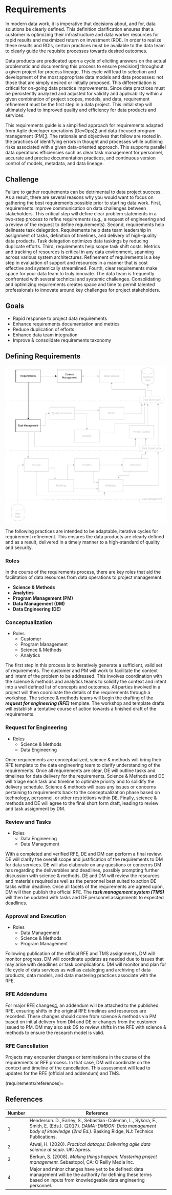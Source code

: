 # Requirements

In modern data work, it is imperative that decisions about, and for, data solutions be clearly defined. This definition clarification ensures that a customer is optimizing their infrastructure and data worker resources for rapid results and maximized return on investment (ROI). In order to realize these results and ROIs, certain practices must be available to the data team to clearly guide the requisite processes towards desired outcomes.

Data products are predicated upon a cycle of eliciting answers on the actual problematic and documenting this process to ensure precision[1](requirements/references) throughout a given project for process lineage. This cycle will lead to selection and development of the most appropriate data models and data processes: not those that are simply desired or initially proposed. This differentiation is critical for on-going data practice improvements. Since data practices must be persistently analyzed and adjusted for validity and applicability within a given combination of project scopes, models, and data, requirement refinement must be the first step in a data project. This initial step will ultimately lead to improved quality and efficiency for data products and services.

This requirements guide is a simplified approach for requirements adapted from Agile developer operations (DevOps)[2](requirements/references) and data-focused program management (PM)[3](requirements/references). The rationale and objectives that follow are rooted in the practices of identifying errors in thought and processes while outlining risks associated with a given data-oriented approach. This supports parallel data operations efficiencies such as clear task management for personnel, accurate and precise documentation practices, and continuous version control of models, metadata, and data lineage.

## Challenge

Failure to gather requirements can be detrimental to data project success. As a result, there are several reasons why you would want to focus on gathering the best requirements possible prior to starting data work. First, requirements improve communication on data challenges between stakeholders. This critical step will define clear problem statements in a two-step process to refine requirements (e.g., a request of engineering and a review of the request to define requirements). Second, requirements help delineate task delegation. Requirements help data team leadership in assignment of tasks, definition of timelines, and delivery of high-quality data products. Task delegation optimizes data taskings by reducing duplicate efforts. Third, requirements help scope task shift costs. Metrics and tracking of resources is critical in any data environment, spanning across various system architectures. Refinement of requirements is a key step in evaluation of support and resources in a manner that is cost effective and systemically streamlined. Fourth, clear requirements make space for your data team to truly innovate. The data team is frequently confronted with several technical and systemic challenges. Consolidating and optimizing requirements creates space and time to permit talented professionals to innovate around key challenges for project stakeholders.

## Goals

* Rapid response to project data requirements
* Enhance requirements documentation and metrics
* Reduce duplication of efforts
* Enhance data team integration
* Improve & consolidate requirements taxonomy

## Defining Requirements

![Requirements Overview](static/images/do_overview_req.png)

The following practices are intended to be adaptable, iterative cycles for requirement refinement. This ensures the data products are clearly defined and as a result, delivered in a timely manner to a high-standard of quality and security.

### Roles

In the course of the requirements process, there are key roles that aid the facilitation of data resources from data operations to project management.

* __Science & Methods__ 
* __Analytics__ 
* __Program Management (PM)__ 
* __Data Management (DM)__ 
* __Data Engineering (DE)__

### Conceptualization

* Roles
  * Customer
  * Program Management
  * Science & Methods
  * Analytics

The first step in this process is to iteratively generate a sufficient, valid set of requirements. The customer and PM will work to facilitate the context and intent of the problem to be addressed. This involves coordination with the science & methods and analytics teams to solidify the context and intent into a well defined list of concepts and outcomes. All parties involved in a project will then coordinate the details of the requirements through a workshop. The science & methods teams will begin the drafting of the _**request for engineering (RFE)**_ template. The workshop and template drafts will establish a tentative course of action towards a finished draft of the requirements.

### Request for Engineering

* Roles
  * Science & Methods
  * Data Engineering

Once requirements are conceptualized, science & methods will bring their RFE template to the data engineering team to clarify understanding of the requirements. Once all requirements are clear, DE will outline tasks and timelines for data delivery for the requirements. Science & Methods and DE will triage each task and timeline to optimize priority and to solidify the delivery schedule. Science & methods will pass any issues or concerns pertaining to requirements back to the conceptualization phase based on technology, personnel, or other restrictions within DE. Finally, science & methods and DE will agree to the final short form draft, leading to review and task assignment by DM.

### Review and Tasks

* Roles
  * Data Engineering
  * Data Management

With a completed and verified RFE, DE and DM can perform a final review. DE will clarify the overall scope and justification of the requirements to DM for data services. DE will also elaborate on any questions or concerns DM has regarding the deliverables and deadlines, possibly prompting further discussion with science & methods. DE and DM will review the resources and materials required as well as the personnel best suited to action DE tasks within deadline. Once all facets of the requirements are agreed upon, DM will then publish the official RFE. The _**task management system (TMS)**_ will then be updated with tasks and DE personnel assignments to expected deadlines.

### Approval and Execution

* Roles
  * Data Management
  * Science & Methods
  * Program Management

Following publication of the official RFE and TMS assignments, DM will monitor progress. DM will coordinate updates as needed due to issues that may arise with deadlines or task complications. DM will monitor and plan for life cycle of data services as well as cataloging and archiving of data products, data models, and data mastering practices associate with the RFE.

### RFE Addendums

For major RFE changes[4](requirements/references), an addendum will be attached to the published RFE, ensuring shifts in the original RFE timelines and resources are recorded. These changes should come from science & methods via PM based on initial delivery from DM and DE or changes from the customer issued to PM. DM may also ask DS to review shifts in the RFE with science & methods to ensure the research model is valid.

### RFE Cancellation

Projects may encounter changes or terminations in the course of the requirements or RFE process. In that case, DM will coordinate on the context and timeline of the cancellation. This assessment will lead to updates for the RFE (official and addendum) and TMS.

(requirements/references)=

## References

Number|Reference
--|--
1|Henderson. D., Earley, S., Sebastian-Coleman, L., Sykora, E., Smith, E. (Eds.). (2017). *DAMA-DMBOK: Data management body of knowledge (2nd Ed.).* Basking Ridge, NJ: Technics Publications.
2|Atwal, H. (2020). *Practical dataops: Delivering agile data science at scale.* UK: Apress.
3|Berkun, S. (2008). *Making things happen: Mastering project management.* Sebastopol, CA: O'Reilly Media Inc.
4|Major and minor changes have yet to be defined: data management will be the authority for defining these terms based on inputs from knowledgeable data engineering personnel.
